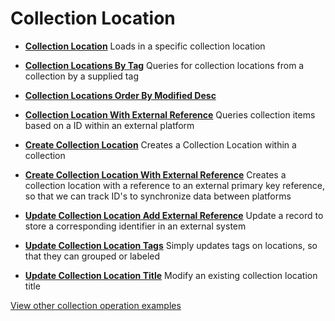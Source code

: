 # Collection Location

- **[Collection Location](/example-operations/collection/location/CollectionLocation.graphql)**
  Loads in a specific collection location
- **[Collection Locations By Tag](/example-operations/collection/location/CollectionLocationsByTag.graphql)**
  Queries for collection locations from a collection by a supplied tag
- **[Collection Locations Order By Modified Desc](/example-operations/collection/location/CollectionLocationsOrderByModifiedDesc.graphql)**
  
- **[Collection Location With External Reference](/example-operations/collection/location/CollectionLocationWithExternalReference.graphql)**
  Queries collection items based on a ID within an external platform
- **[Create Collection Location](/example-operations/collection/location/CreateCollectionLocation.graphql)**
  Creates a Collection Location within a collection
- **[Create Collection Location With External Reference](/example-operations/collection/location/CreateCollectionLocationWithExternalReference.graphql)**
  Creates a collection location with a reference to an external primary key reference, so that we can track ID's to synchronize data between platforms
- **[Update Collection Location Add External Reference](/example-operations/collection/location/UpdateCollectionLocationAddExternalReference.graphql)**
  Update a record to store a corresponding identifier in an external system
- **[Update Collection Location Tags](/example-operations/collection/location/UpdateCollectionLocationTags.graphql)**
  Simply updates tags on locations, so that they can grouped or labeled
- **[Update Collection Location Title](/example-operations/collection/location/UpdateCollectionLocationTitle.graphql)**
  Modify an existing collection location title

[View other collection operation examples](/example-operations/collection)